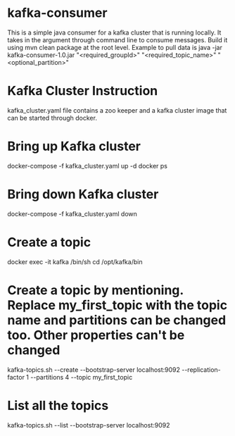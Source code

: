 # kafka-consumer

This is a simple java consumer for a kafka cluster that is running locally. It takes in 
the argument through command line to consume messages. 
Build it using mvn clean package at the root level. Example to pull data is 
java -jar kafka-consumer-1.0.jar "<required_groupId>" "<required_topic_name>" "<optional_partition>"


# Kafka Cluster Instruction
kafka_cluster.yaml file contains a zoo keeper and a kafka cluster image that can be started 
through docker.  

# Bring up Kafka cluster 
docker-compose -f kafka_cluster.yaml up -d 
docker ps
# Bring down Kafka cluster
docker-compose -f kafka_cluster.yaml down

# Create a topic
docker exec -it kafka /bin/sh
cd /opt/kafka/bin
# Create a topic by mentioning. Replace my_first_topic with the topic name and partitions can be changed too. Other properties can't be changed
kafka-topics.sh --create --bootstrap-server localhost:9092 --replication-factor 1 --partitions 4 --topic my_first_topic
# List all the topics
kafka-topics.sh --list --bootstrap-server localhost:9092